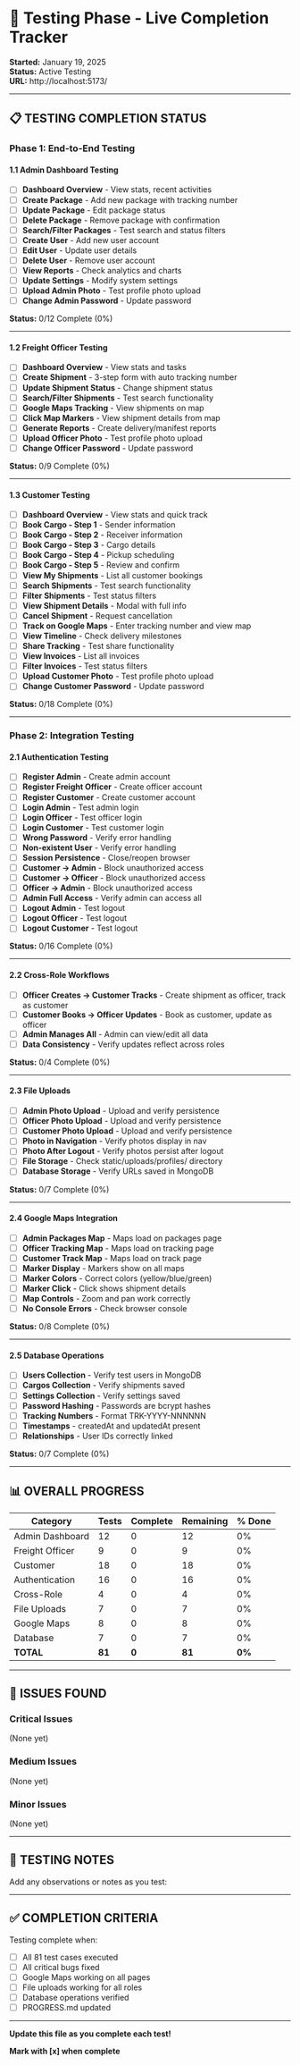 # 🧪 Testing Phase - Live Completion Tracker

**Started:** January 19, 2025  
**Status:** Active Testing  
**URL:** http://localhost:5173/

---

## 📋 TESTING COMPLETION STATUS

### Phase 1: End-to-End Testing

#### 1.1 Admin Dashboard Testing
- [ ] **Dashboard Overview** - View stats, recent activities
- [ ] **Create Package** - Add new package with tracking number
- [ ] **Update Package** - Edit package status
- [ ] **Delete Package** - Remove package with confirmation
- [ ] **Search/Filter Packages** - Test search and status filters
- [ ] **Create User** - Add new user account
- [ ] **Edit User** - Update user details
- [ ] **Delete User** - Remove user account
- [ ] **View Reports** - Check analytics and charts
- [ ] **Update Settings** - Modify system settings
- [ ] **Upload Admin Photo** - Test profile photo upload
- [ ] **Change Admin Password** - Update password

**Status:** 0/12 Complete (0%)

---

#### 1.2 Freight Officer Testing
- [ ] **Dashboard Overview** - View stats and tasks
- [ ] **Create Shipment** - 3-step form with auto tracking number
- [ ] **Update Shipment Status** - Change shipment status
- [ ] **Search/Filter Shipments** - Test search functionality
- [ ] **Google Maps Tracking** - View shipments on map
- [ ] **Click Map Markers** - View shipment details from map
- [ ] **Generate Reports** - Create delivery/manifest reports
- [ ] **Upload Officer Photo** - Test profile photo upload
- [ ] **Change Officer Password** - Update password

**Status:** 0/9 Complete (0%)

---

#### 1.3 Customer Testing
- [ ] **Dashboard Overview** - View stats and quick track
- [ ] **Book Cargo - Step 1** - Sender information
- [ ] **Book Cargo - Step 2** - Receiver information
- [ ] **Book Cargo - Step 3** - Cargo details
- [ ] **Book Cargo - Step 4** - Pickup scheduling
- [ ] **Book Cargo - Step 5** - Review and confirm
- [ ] **View My Shipments** - List all customer bookings
- [ ] **Search Shipments** - Test search functionality
- [ ] **Filter Shipments** - Test status filters
- [ ] **View Shipment Details** - Modal with full info
- [ ] **Cancel Shipment** - Request cancellation
- [ ] **Track on Google Maps** - Enter tracking number and view map
- [ ] **View Timeline** - Check delivery milestones
- [ ] **Share Tracking** - Test share functionality
- [ ] **View Invoices** - List all invoices
- [ ] **Filter Invoices** - Test status filters
- [ ] **Upload Customer Photo** - Test profile photo upload
- [ ] **Change Customer Password** - Update password

**Status:** 0/18 Complete (0%)

---

### Phase 2: Integration Testing

#### 2.1 Authentication Testing
- [ ] **Register Admin** - Create admin account
- [ ] **Register Freight Officer** - Create officer account
- [ ] **Register Customer** - Create customer account
- [ ] **Login Admin** - Test admin login
- [ ] **Login Officer** - Test officer login
- [ ] **Login Customer** - Test customer login
- [ ] **Wrong Password** - Verify error handling
- [ ] **Non-existent User** - Verify error handling
- [ ] **Session Persistence** - Close/reopen browser
- [ ] **Customer → Admin** - Block unauthorized access
- [ ] **Customer → Officer** - Block unauthorized access
- [ ] **Officer → Admin** - Block unauthorized access
- [ ] **Admin Full Access** - Verify admin can access all
- [ ] **Logout Admin** - Test logout
- [ ] **Logout Officer** - Test logout
- [ ] **Logout Customer** - Test logout

**Status:** 0/16 Complete (0%)

---

#### 2.2 Cross-Role Workflows
- [ ] **Officer Creates → Customer Tracks** - Create shipment as officer, track as customer
- [ ] **Customer Books → Officer Updates** - Book as customer, update as officer
- [ ] **Admin Manages All** - Admin can view/edit all data
- [ ] **Data Consistency** - Verify updates reflect across roles

**Status:** 0/4 Complete (0%)

---

#### 2.3 File Uploads
- [ ] **Admin Photo Upload** - Upload and verify persistence
- [ ] **Officer Photo Upload** - Upload and verify persistence
- [ ] **Customer Photo Upload** - Upload and verify persistence
- [ ] **Photo in Navigation** - Verify photos display in nav
- [ ] **Photo After Logout** - Verify photos persist after logout
- [ ] **File Storage** - Check static/uploads/profiles/ directory
- [ ] **Database Storage** - Verify URLs saved in MongoDB

**Status:** 0/7 Complete (0%)

---

#### 2.4 Google Maps Integration
- [ ] **Admin Packages Map** - Maps load on packages page
- [ ] **Officer Tracking Map** - Maps load on tracking page
- [ ] **Customer Track Map** - Maps load on track page
- [ ] **Marker Display** - Markers show on all maps
- [ ] **Marker Colors** - Correct colors (yellow/blue/green)
- [ ] **Marker Click** - Click shows shipment details
- [ ] **Map Controls** - Zoom and pan work correctly
- [ ] **No Console Errors** - Check browser console

**Status:** 0/8 Complete (0%)

---

#### 2.5 Database Operations
- [ ] **Users Collection** - Verify test users in MongoDB
- [ ] **Cargos Collection** - Verify shipments saved
- [ ] **Settings Collection** - Verify settings saved
- [ ] **Password Hashing** - Passwords are bcrypt hashes
- [ ] **Tracking Numbers** - Format TRK-YYYY-NNNNNN
- [ ] **Timestamps** - createdAt and updatedAt present
- [ ] **Relationships** - User IDs correctly linked

**Status:** 0/7 Complete (0%)

---

## 📊 OVERALL PROGRESS

| Category | Tests | Complete | Remaining | % Done |
|----------|-------|----------|-----------|--------|
| Admin Dashboard | 12 | 0 | 12 | 0% |
| Freight Officer | 9 | 0 | 9 | 0% |
| Customer | 18 | 0 | 18 | 0% |
| Authentication | 16 | 0 | 16 | 0% |
| Cross-Role | 4 | 0 | 4 | 0% |
| File Uploads | 7 | 0 | 7 | 0% |
| Google Maps | 8 | 0 | 8 | 0% |
| Database | 7 | 0 | 7 | 0% |
| **TOTAL** | **81** | **0** | **81** | **0%** |

---

## 🐛 ISSUES FOUND

### Critical Issues
(None yet)

### Medium Issues
(None yet)

### Minor Issues
(None yet)

---

## 📝 TESTING NOTES

Add any observations or notes as you test:

---

## ✅ COMPLETION CRITERIA

Testing complete when:
- [ ] All 81 test cases executed
- [ ] All critical bugs fixed
- [ ] Google Maps working on all pages
- [ ] File uploads working for all roles
- [ ] Database operations verified
- [ ] PROGRESS.md updated

---

**Update this file as you complete each test!**

**Mark with [x] when complete**
